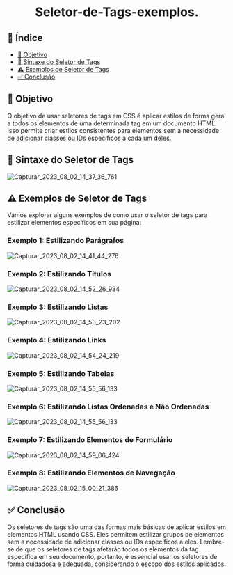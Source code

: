 <h1 align="center"> Seletor-de-Tags-exemplos. </h1>

## 🔗 Índice
* [🎯 Objetivo](#-objetivo)
* [📝 Sintaxe do Seletor de Tags](#-Sintaxe-do-Seletor-de-Tags)
* [⚠️ Exemplos de Seletor de Tags](#-Exemplos-de-Seletor-de-Tags)
*  [✅ Conclusão](#-conclusão)





## 🎯 Objetivo
O objetivo de usar seletores de tags em CSS é aplicar estilos de forma geral a todos os elementos de uma determinada tag em um documento HTML. Isso permite criar estilos consistentes para elementos sem a necessidade de adicionar classes ou IDs específicos a cada um deles.








## 📝 Sintaxe do Seletor de Tags
![Capturar_2023_08_02_14_37_36_761](https://github.com/andersoncode55/Seletor-de-Tags-exemplos./assets/61977421/1ca856fa-7a59-47e6-8c32-b85de224e423)








## ⚠️ Exemplos de Seletor de Tags
Vamos explorar alguns exemplos de como usar o seletor de tags para estilizar elementos específicos em sua página:



### Exemplo 1: Estilizando Parágrafos

![Capturar_2023_08_02_14_41_44_276](https://github.com/andersoncode55/Seletor-de-Tags-exemplos./assets/61977421/8774c920-0714-455b-8520-b3b2312ef47b)




### Exemplo 2: Estilizando Títulos
![Capturar_2023_08_02_14_52_26_934](https://github.com/andersoncode55/Seletor-de-Tags-exemplos./assets/61977421/adaaca2d-43a7-467a-855d-48585f4699cd)



### Exemplo 3: Estilizando Listas
![Capturar_2023_08_02_14_53_23_202](https://github.com/andersoncode55/Seletor-de-Tags-exemplos./assets/61977421/f6b35488-e7e6-4c9b-b4cc-834310ce107d)


### Exemplo 4: Estilizando Links
![Capturar_2023_08_02_14_54_24_219](https://github.com/andersoncode55/Seletor-de-Tags-exemplos./assets/61977421/c8dc6620-ad8f-46cc-8d29-463ac9c1ddf2)



### Exemplo 5: Estilizando Tabelas
![Capturar_2023_08_02_14_55_56_133](https://github.com/andersoncode55/Seletor-de-Tags-exemplos./assets/61977421/a9991de1-6714-42df-bc5e-7860af2ab3d6)



### Exemplo 6: Estilizando Listas Ordenadas e Não Ordenadas
![Capturar_2023_08_02_14_55_56_133](https://github.com/andersoncode55/Seletor-de-Tags-exemplos./assets/61977421/b6ec388c-7bf1-45d5-80a1-c75b484cbbf7)




### Exemplo 7: Estilizando Elementos de Formulário
![Capturar_2023_08_02_14_59_06_424](https://github.com/andersoncode55/Seletor-de-Tags-exemplos./assets/61977421/7aac04a6-7f45-4548-a837-43314455e1bf)



### Exemplo 8: Estilizando Elementos de Navegação
![Capturar_2023_08_02_15_00_21_386](https://github.com/andersoncode55/Seletor-de-Tags-exemplos./assets/61977421/0febd1fe-e8f6-4868-bbad-4f343b640696)





## ✅ Conclusão
Os seletores de tags são uma das formas mais básicas de aplicar estilos em elementos HTML usando CSS. Eles permitem estilizar grupos de elementos sem a necessidade de adicionar classes ou IDs específicos a eles.
Lembre-se de que os seletores de tags afetarão todos os elementos da tag específica em seu documento, portanto, é essencial usar os seletores de forma cuidadosa e adequada, considerando o escopo dos estilos aplicados.

